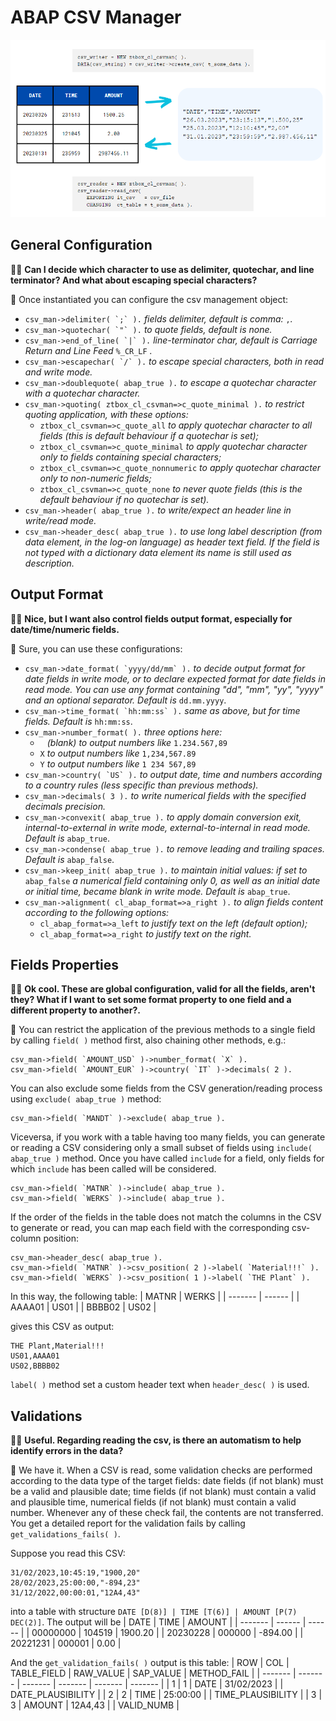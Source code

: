 # ABAP CSV Manager

![Example](CSV_Example.png)

## General Configuration
:office_worker: **Can I decide which character to use as delimiter, quotechar, and line terminator? And what about escaping special characters?**

:mage: Once instantiated you can configure the csv management object:
- ``csv_man->delimiter( `;` ).``  *fields delimiter, default is comma:* `,`*.*
- ``csv_man->quotechar( `"` ).``  *to quote fields, default is none.*
- ``csv_man->end_of_line( `|` ).`` *line-terminator char, default is Carriage Return and Line Feed* `%_CR_LF` *.*
- ``csv_man->escapechar( `/` ).`` *to escape special characters, both in read and write mode.*
- ``csv_man->doublequote( abap_true ).`` *to escape a quotechar character with a quotechar character.*
- `csv_man->quoting( ztbox_cl_csvman=>c_quote_minimal ).` *to restrict quoting application, with these options:*
  - `ztbox_cl_csvman=>c_quote_all` *to apply quotechar character to all fields (this is default behaviour if a quotechar is set);*
  - `ztbox_cl_csvman=>c_quote_minimal` *to apply quotechar character only to fields containing special characters;*
  - `ztbox_cl_csvman=>c_quote_nonnumeric` *to apply quotechar character only to non-numeric fields;*
  - `ztbox_cl_csvman=>c_quote_none` *to never quote fields (this is the default behaviour if no quotechar is set).*
- `csv_man->header( abap_true ).` *to write/expect an header line in write/read mode.*
- `csv_man->header_desc( abap_true ).` *to use long label description (from data element, in the log-on language) as header text field. If the field is not typed with a dictionary data element its name is still used as description.*

## Output Format
:office_worker: **Nice, but I want also control fields output format, especially for date/time/numeric fields.**

:mage: Sure, you can use these configurations:
- ``csv_man->date_format( `yyyy/dd/mm` ).`` *to decide output format for date fields in write mode, or to declare expected format for date fields in read mode. You can use any format containing "dd", "mm", "yy", "yyyy" and an optional separator. Default is* `dd.mm.yyyy`.
- ``csv_man->time_format( `hh:mm:ss` ).`` *same as above, but for time fields. Default is* `hh:mm:ss`.
- `csv_man->number_format( ).` *three options here:*
  - ` ` *(blank) to output numbers like* `1.234.567,89`
  - `X` *to output numbers like* `1,234,567.89`
  - `Y` *to output numbers like* `1 234 567,89`
- ``csv_man->country( `US` ).`` *to output date, time and numbers according to a country rules (less specific than previous methods).*
- `csv_man->decimals( 3 ).` *to write numerical fields with the specified decimals precision.*
- `csv_man->convexit( abap_true ).` *to apply domain conversion exit, internal-to-external in write mode, external-to-internal in read mode. Default is* `abap_true`.
- `csv_man->condense( abap_true ).` *to remove leading and trailing spaces. Default is* `abap_false`.
- `csv_man->keep_init( abap_true ).` *to maintain initial values: if set to* `abap_false` *a numerical field containing only 0, as well as an initial date or initial time, became blank in write mode. Default is* `abap_true`.
- `csv_man->alignment( cl_abap_format=>a_right ).` *to align fields content according to the following options:*
  - `cl_abap_format=>a_left` *to justify text on the left (default option);*
  - `cl_abap_format=>a_right` *to justify text on the right.*

## Fields Properties
:office_worker: **Ok cool. These are global configuration, valid for all the fields, aren't they? What if I want to set some format property to one field and a different property to another?.**

:mage: You can restrict the application of the previous methods to a single field by calling `field( )` method first, also chaining other methods, e.g.:

```abap
csv_man->field( `AMOUNT_USD` )->number_format( `X` ).
csv_man->field( `AMOUNT_EUR` )->country( `IT` )->decimals( 2 ).
```
You can also exclude some fields from the CSV generation/reading process using `exclude( abap_true )` method:

```abap
csv_man->field( `MANDT` )->exclude( abap_true ).
```

Viceversa, if you work with a table having too many fields, you can generate or reading a CSV considering only a small subset of fields using `include( abap_true )` method. Once you have called `include` for a field, only fields for which `include` has been called will be considered.

```abap
csv_man->field( `MATNR` )->include( abap_true ).
csv_man->field( `WERKS` )->include( abap_true ).
```

If the order of the fields in the table does not match the columns in the CSV to generate or read, you can map each field with the corresponding csv-column position:

```abap
csv_man->header_desc( abap_true ).
csv_man->field( `MATNR` )->csv_position( 2 )->label( `Material!!!` ).
csv_man->field( `WERKS` )->csv_position( 1 )->label( `THE Plant` ).
```
In this way, the following table:
| MATNR  | WERKS |
| ------- | ------ |
| AAAA01  | US01  |
| BBBB02  | US02  |

gives this CSV as output:
```csv
THE Plant,Material!!!
US01,AAAA01
US02,BBBB02
```

`label( )` method set a custom header text when `header_desc( )` is used.

## Validations
:office_worker: **Useful. Regarding reading the csv, is there an automatism to help identify errors in the data?**

:mage: We have it. When a CSV is read, some validation checks are performed according to the data type of the target fields: date fields (if not blank) must be a valid and plausible date; time fields (if not blank) must contain a valid and plausible time, numerical fields (if not blank) must contain a valid number. Whenever any of these check fail, the contents are not transferred. You get a detailed report for the validation fails by calling `get_validations_fails( )`.

Suppose you read this CSV:

```csv
31/02/2023,10:45:19,"1900,20"
28/02/2023,25:00:00,"-894,23"
31/12/2022,00:00:01,"12A4,43"
```

into a table with structure `DATE [D(8)] | TIME [T(6)] | AMOUNT [P(7) DEC(2)]`. The output will be
| DATE  | TIME | AMOUNT |
| ------- | ------ | ------ |
| 00000000 | 104519 | 1900.20 |
| 20230228 | 000000 | -894.00 |
| 20221231 | 000001 | 0.00 |

And the `get_validation_fails( )` output is this table:
| ROW  | COL | TABLE_FIELD | RAW_VALUE | SAP_VALUE | METHOD_FAIL |
| ------- | ------- | ------- | ------- | ------- | ------- |
| 1 | 1 | DATE | 31/02/2023 | | DATE_PLAUSIBILITY |
| 2 | 2 | TIME | 25:00:00 | | TIME_PLAUSIBILITY |
| 3 | 3 | AMOUNT | 12A4,43 | | VALID_NUMB |
